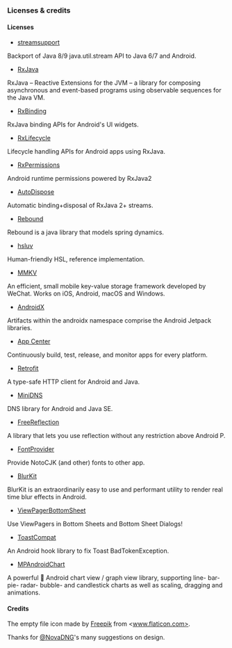 ### Licenses & credits

#### Licenses

- [streamsupport](https://github.com/stefan-zobel/streamsupport)

Backport of Java 8/9 java.util.stream API to Java 6/7 and Android. 

- [RxJava](https://github.com/ReactiveX/RxJava)

RxJava – Reactive Extensions for the JVM – a library for composing asynchronous and event-based programs using observable sequences for the Java VM.

- [RxBinding](https://github.com/JakeWharton/RxBinding)

RxJava binding APIs for Android's UI widgets.

- [RxLifecycle](https://github.com/trello/RxLifecycle)

Lifecycle handling APIs for Android apps using RxJava.

- [RxPermissions](https://github.com/tbruyelle/RxPermissions)

Android runtime permissions powered by RxJava2

- [AutoDispose](https://github.com/uber/AutoDispose)

Automatic binding+disposal of RxJava 2+ streams.

- [Rebound](https://facebook.github.io/rebound/)

Rebound is a java library that models spring dynamics.

- [hsluv](https://github.com/hsluv)

Human-friendly HSL, reference implementation.

- [MMKV](https://github.com/Tencent/MMKV)

An efficient, small mobile key-value storage framework developed by WeChat. Works on iOS, Android, macOS and Windows.

- [AndroidX](https://developer.android.com/jetpack/androidx)

Artifacts within the androidx namespace comprise the Android Jetpack libraries.

- [App Center](https://appcenter.ms/apps)

Continuously build, test, release, and monitor apps for every platform.

- [Retrofit](https://square.github.io/retrofit/)

A type-safe HTTP client for Android and Java.

- [MiniDNS](https://github.com/MiniDNS/minidns)

DNS library for Android and Java SE.

- [FreeReflection](https://github.com/tiann/FreeReflection)

A library that lets you use reflection without any restriction above Android P.

- [FontProvider](https://github.com/RikkaApps/FontProvider)

Provide NotoCJK (and other) fonts to other app.

- [BlurKit](https://github.com/CameraKit/blurkit-android)

BlurKit is an extraordinarily easy to use and performant utility to render real time blur effects in Android.

- [ViewPagerBottomSheet](https://github.com/laenger/ViewPagerBottomSheet)

Use ViewPagers in Bottom Sheets and Bottom Sheet Dialogs!

- [ToastCompat](https://github.com/PureWriter/ToastCompat)

An Android hook library to fix Toast BadTokenException.

- [MPAndroidChart](https://github.com/PhilJay/MPAndroidChart)

A powerful 🚀 Android chart view / graph view library, supporting line- bar- pie- radar- bubble- and candlestick charts as well as scaling, dragging and animations.

#### Credits

The empty file icon made by [Freepik](https://www.flaticon.com/authors/freepik) from <www.flaticon.com>.

Thanks for [@NovaDNG](https://twitter.com/NovaDNG)'s many suggestions on design.

